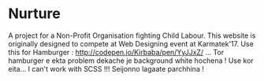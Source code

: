 # Nurture
A project for a Non-Profit Organisation fighting Child Labour. This website is originally designed to compete at Web Designing event at Karmatek'17.
 Use this for Hamburger : http://codepen.io/Kirbaba/pen/YyJJxZ/ ... Tor hamburger e ekta problem dekache je background white hochena ! Use kor  eita...  I can't work with SCSS !!! Seijonno lagaate parchhina !
